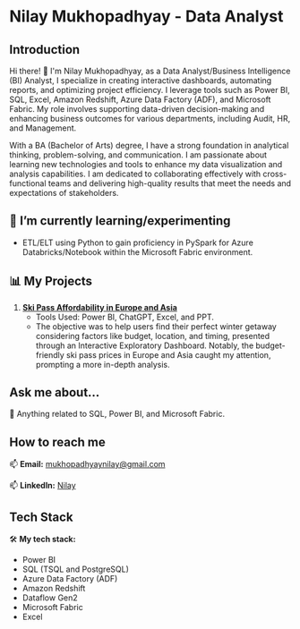 # Nilay Mukhopadhyay - Data Analyst

## Introduction
Hi there! 👋 I'm Nilay Mukhopadhyay, as a Data Analyst/Business Intelligence (BI) Analyst, I specialize in creating interactive dashboards, automating reports, and optimizing project efficiency. I leverage tools such as Power BI, SQL, Excel, Amazon Redshift, Azure Data Factory (ADF), and Microsoft Fabric. My role involves supporting data-driven decision-making and enhancing business outcomes for various departments, including Audit, HR, and Management.

With a BA (Bachelor of Arts) degree, I have a strong foundation in analytical thinking, problem-solving, and communication. I am passionate about learning new technologies and tools to enhance my data visualization and analysis capabilities. I am dedicated to collaborating effectively with cross-functional teams and delivering high-quality results that meet the needs and expectations of stakeholders.

## 🌱 I’m currently learning/experimenting


- ETL/ELT using Python to gain proficiency in PySpark for Azure Databricks/Notebook within the Microsoft Fabric environment.

## 📊 My Projects


1. [**Ski Pass Affordability in Europe and Asia**](https://mavenanalytics.io/project/5083)
   - Tools Used: Power BI, ChatGPT, Excel, and PPT.
   - The objective was to help users find their perfect winter getaway considering factors like budget, location, and timing, presented through an Interactive Exploratory Dashboard. Notably, the budget-friendly ski pass prices in Europe and Asia caught my attention, prompting a more in-depth analysis.
   
## Ask me about...
💬 Anything related to SQL, Power BI, and Microsoft Fabric.

## How to reach me
📫 **Email:** mukhopadhyaynilay@gmail.com

📫 **LinkedIn:** [Nilay](https://www.linkedin.com/in/nilay-mukhopadhyay/)

## Tech Stack
🛠 **My tech stack:**
- Power BI
- SQL (TSQL and PostgreSQL)
- Azure Data Factory (ADF)
- Amazon Redshift
- Dataflow Gen2
- Microsoft Fabric
- Excel
